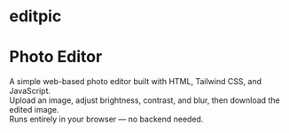 # editpic

# Photo Editor

A simple web-based photo editor built with HTML, Tailwind CSS, and JavaScript.  
Upload an image, adjust brightness, contrast, and blur, then download the edited image.  
Runs entirely in your browser — no backend needed.
